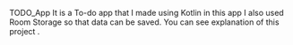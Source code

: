 TODO_App
It is a To-do app that I made using Kotlin in this app I also used Room Storage so that data can be saved. You can see explanation of this project .
